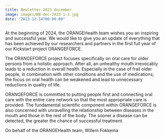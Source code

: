 ```yaml
---
title: Newletter 2023 december
image: images/NB-dec-2023-1-1.jpg
date: "2023-12-14T00:00:00"
---
```

At the beginning of 2024, the ORANGEHealth team wishes you an inspiring and successful year. We would like to give you an update of everything that has been achieved by our researchers and partners in the first full year of our Kickstart project ORANGEFORCE.

The ORANGEFORCE project focuses specifically on oral care for older persons from a holistic approach. After all, an unhealthy mouth irrevocably leads to a reduction in overall health. Especially in the case of frail older people, in combination with other conditions and the use of medications, the focus on oral health can be weakened and lead to unnecessary reductions in quality of life.

ORANGEFORCE is committed to putting people first and connecting oral care with the entire care network so that the most appropriate care is provided. The fundamental scientific component within ORANGEFORCE is also concerned with unravelling the relationship between diseases in the mouth and those in the rest of the body. The sooner a disease can be detected, the greater the chance of successful treatment.

On behalf of the ORANGEHealth team, Willem Fokkema